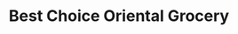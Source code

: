 ---
title: "Best Choice Oriental Grocery"
url: /chicago/best-choice-oriental-grocery/
shop: convenience
---
